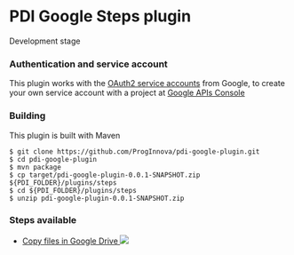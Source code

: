 # PDI Google Steps plugin #

Development stage

### Authentication and service account ###
This plugin works with the [OAuth2 service accounts](https://developers.google.com/identity/protocols/OAuth2ServiceAccount) from Google, to create your own service account with a project at [Google APIs Console](https://console.developers.google.com)

### Building ###
This plugin is built with Maven
```shell
$ git clone https://github.com/ProgInnova/pdi-google-plugin.git
$ cd pdi-google-plugin
$ mvn package
$ cp target/pdi-google-plugin-0.0.1-SNAPSHOT.zip ${PDI_FOLDER}/plugins/steps
$ cd ${PDI_FOLDER}/plugins/steps
$ unzip pdi-google-plugin-0.0.1-SNAPSHOT.zip
```

### Steps available ###

* [Copy files in Google Drive ![][1]](mdoc/drivecopystep.md)


[1]:src/main/resources/drivecopy.svg
